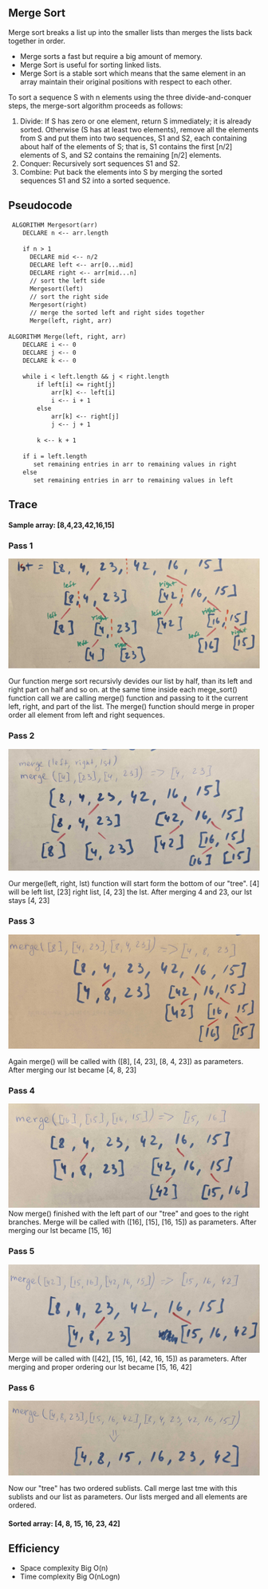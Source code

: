 ## Merge Sort
Merge sort breaks a list up into the smaller lists than merges the lists back together in order.

* Merge sorts a fast but require a big amount of memory.
* Merge Sort is useful for sorting linked lists.
* Merge Sort is a stable sort which means that the same element in an array maintain their original positions with respect to each other.

To sort a sequence S with n elements using the three divide-and-conquer steps, the merge-sort algorithm proceeds as follows:
1. Divide: If S has zero or one element, return S immediately; it is already sorted. Otherwise (S has at least two elements), remove all the elements from S and put them into two sequences, S1 and S2, each containing about half of the elements of S; that is, S1 contains the first [n/2] elements of S, and S2 contains the remaining [n/2] elements.
2. Conquer: Recursively sort sequences S1 and S2.
3. Combine: Put back the elements into S by merging the sorted sequences S1
and S2 into a sorted sequence.

## Pseudocode

```
 ALGORITHM Mergesort(arr)
    DECLARE n <-- arr.length

    if n > 1
      DECLARE mid <-- n/2
      DECLARE left <-- arr[0...mid]
      DECLARE right <-- arr[mid...n]
      // sort the left side
      Mergesort(left)
      // sort the right side
      Mergesort(right)
      // merge the sorted left and right sides together
      Merge(left, right, arr)

ALGORITHM Merge(left, right, arr)
    DECLARE i <-- 0
    DECLARE j <-- 0
    DECLARE k <-- 0

    while i < left.length && j < right.length
        if left[i] <= right[j]
            arr[k] <-- left[i]
            i <-- i + 1
        else
            arr[k] <-- right[j]
            j <-- j + 1

        k <-- k + 1

    if i = left.length
       set remaining entries in arr to remaining values in right
    else
       set remaining entries in arr to remaining values in left

```

## Trace
#### Sample array: [8,4,23,42,16,15]

### Pass 1
![Pass1](https://github.com/nastinsk/python-data-structures-and-algorithms/blob/master/challenges/merge_sort/assets/sort1.jpg)

Our function merge sort recursivly devides our list by half, than its left and right part on half and so on. at the same time inside each mege_sort() function call we are calling merge() function and passing to it the current left, right, and part of the list. The merge() function should merge in proper order all element from left and right sequences.



### Pass 2
![Pass1](https://github.com/nastinsk/python-data-structures-and-algorithms/blob/master/challenges/merge_sort/assets/sort2.jpg)

Our merge(left, right, lst) function will start form the bottom of our "tree". [4] will be left list, [23] right list, [4, 23] the lst.
After merging 4 and 23, our lst stays [4, 23]



### Pass 3
![Pass1](https://github.com/nastinsk/python-data-structures-and-algorithms/blob/master/challenges/merge_sort/assets/sort3.jpg)

Again merge() will be called with ([8], [4, 23], [8, 4, 23]) as parameters. After merging our lst became [4, 8, 23]


### Pass 4
![Pass1](https://github.com/nastinsk/python-data-structures-and-algorithms/blob/master/challenges/merge_sort/assets/sort4.jpg)
Now merge() finished with the left part of our "tree" and goes to the right branches.
Merge will be called with ([16], [15], [16, 15]) as parameters. After merging our lst became [15, 16]


### Pass 5
![Pass1](https://github.com/nastinsk/python-data-structures-and-algorithms/blob/master/challenges/merge_sort/assets/sort5.jpg)
Merge will be called with ([42], [15, 16], [42, 16, 15]) as parameters. After merging and proper ordering our lst became [15, 16, 42]

### Pass 6
![Pass1](https://github.com/nastinsk/python-data-structures-and-algorithms/blob/master/challenges/merge_sort/assets/sort6.jpg)

Now our "tree" has two ordered sublists. Call merge last tme with this sublists and our list as parameters. Our lists merged and all elements are ordered.



#### Sorted array: [4, 8, 15, 16, 23, 42]

## Efficiency
* Space complexity Big O(n)
* Time complexity Big O(nLogn)


